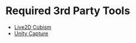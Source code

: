 # Required 3rd Party Tools

- [Live2D Cubism](https://www.live2d.com/en/download/cubism-sdk/)  
- [Unity Capture](https://github.com/schellingb/UnityCapture)
